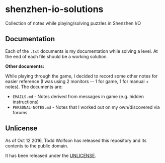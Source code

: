 # shenzhen-io-solutions
Collection of notes while playing/solving puzzles in Shenzhen I/O

## Documentation
Each of the `.txt` documents is my documentation while solving a level. At the end of each file should be a working solution.

**Other documents:**

While playing through the game, I decided to record some other notes for easier reference (I was using 2 monitors -- 1 for game, 1 for manual + notes). The documents are:

- `EMAILS.md` - Notes derived from messages in game (e.g. hidden instructions)
- `PERSONAL-NOTES.md` - Notes that I worked out on my own/discovered via forums

## Unlicense
As of Oct 12 2016, Todd Wolfson has released this repository and its contents to the public domain.

It has been released under the [UNLICENSE][].

[UNLICENSE]: UNLICENSE
